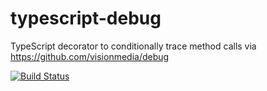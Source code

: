 # typescript-debug
TypeScript decorator to conditionally trace method calls via https://github.com/visionmedia/debug

[![Build Status](https://travis-ci.org/kalahari/typescript-debug.svg?branch=master)](https://travis-ci.org/kalahari/typescript-debug)
